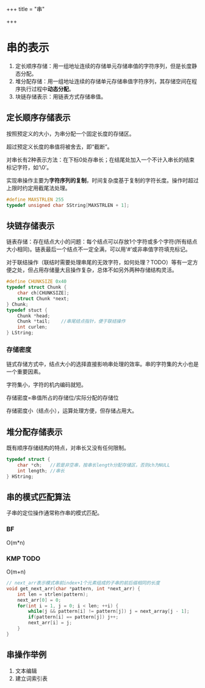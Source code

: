 +++
title = "串"

+++
# 串的表示
1. 定长顺序存储：用一组地址连续的存储单元存储串值的字符序列，但是长度静态分配。
1. 堆分配存储：用一组地址连续的存储单元存储串值字符序列，其存储空间在程序执行过程中**动态分配**。
1. 块链存储表示：用链表方式存储串值。

## 定长顺序存储表示
按照预定义的大小，为串分配一个固定长度的存储区。

超过预定义长度的串值将被舍去，即“截断”。

对串长有2种表示方法：在下标0处存串长；在结尾处加入一个不计入串长的结束标记字符，如‘\0’。

实现串操作主要为**字符序列的复制**，时间复杂度基于复制的字符长度。操作时超过上限时约定用截尾法处理。

```c
#define MAXSTRLEN 255
typedef unsigned char SString[MAXSTRLEN + 1];
```


## 块链存储表示
链表存储：存在结点大小的问题：每个结点可以存放1个字符或多个字符(所有结点大小相同)。链表最后一个结点不一定全满，可以用‘#’或非串值字符填充标记。

对于联结操作（联结时需要处理串尾的无效字符，如何处理？TODO）等有一定方便之处，但占用存储量大且操作复杂，总体不如另外两种存储结构灵活。

```c
#define CHUNKSIZE 0x40
typedef struct Chunk {
    char ch[CHUNKSIZE];
    struct Chunk *next;
} Chunk;
typedef stuct {
    Chunk *head;
    Chunk *tail;    //串尾结点指针，便于联结操作
    int curlen;
} LString;
```
### 存储密度
链式存储方式中，结点大小的选择直接影响串处理的效率。串的字符集的大小也是一个重要因素。

字符集小，字符的机内编码就短。

存储密度=串值所占的存储位/实际分配的存储位

存储密度小（结点小），运算处理方便，但存储占用大。


## 堆分配存储表示
既有顺序存储结构的特点，对串长又没有任何限制。
```c
typedef struct {
    char *ch;   //若是非空串，按串长length分配存储区，否则ch为NULL
    int length; //串长
} HString;
```

## 串的模式匹配算法
子串的定位操作通常称作串的模式匹配。
### BF
O(m*n)

### KMP TODO
O(m+n)
```c
// next_arr表示模式串前index+1个元素组成的子串的前后缀相同的长度
void get_next_arr(char *pattern, int *next_arr) {
    int len = strlen(pattern);
    next_arr[0] = 0;
    for(int i = 1, j = 0; i < len; ++i) {
        while(j && pattern[i] != pattern[j]) j = next_array[j - 1];
        if(pattern[i] == pattern[j]) j++;
        next_arr[i] = j;
    }
}
```
## 串操作举例
1. 文本编辑
1. 建立词索引表







